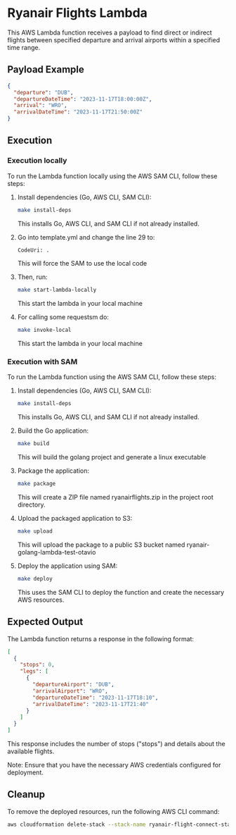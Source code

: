# Ryanair Flights Lambda

This AWS Lambda function receives a payload to find direct or indirect flights between specified departure and arrival airports within a specified time range.

## Payload Example

```json
{
  "departure": "DUB",
  "departureDateTime": "2023-11-17T18:00:00Z",
  "arrival": "WRO",
  "arrivalDateTime": "2023-11-17T21:50:00Z"
}
```

## Execution

### Execution locally

To run the Lambda function locally using the AWS SAM CLI, follow these steps:

1. Install dependencies (Go, AWS CLI, SAM CLI):

    ```bash
    make install-deps
    ```
   This installs Go, AWS CLI, and SAM CLI if not already installed.


2. Go into template.yml and change the line 29 to:

    ```bash
    CodeUri: .
    ```
   This will force the SAM to use the local code


3. Then, run:

    ```bash
    make start-lambda-locally
    ```
   This start the lambda in your local machine


4. For calling some requestsm do:

    ```bash
    make invoke-local
    ```
   This start the lambda in your local machine


### Execution with SAM

To run the Lambda function using the AWS SAM CLI, follow these steps:

1. Install dependencies (Go, AWS CLI, SAM CLI):

    ```bash
    make install-deps
    ```
   This installs Go, AWS CLI, and SAM CLI if not already installed.


2. Build the Go application:

    ```bash
    make build
    ```
   This will build the golang project and generate a linux executable


3. Package the application:

    ```bash
    make package
    ```
   This will create a ZIP file named ryanairflights.zip in the project root directory.


4. Upload the packaged application to S3:

    ```bash
    make upload
    ```
   This will upload the package to a public S3 bucket named ryanair-golang-lambda-test-otavio


5. Deploy the application using SAM:

    ```bash
    make deploy
    ```
   This uses the SAM CLI to deploy the function and create the necessary AWS resources.

## Expected Output

The Lambda function returns a response in the following format:

```json
[
  {
    "stops": 0,
    "legs": [
      {
        "departureAirport": "DUB",
        "arrivalAirport": "WRO",
        "departureDateTime": "2023-11-17T18:10",
        "arrivalDateTime": "2023-11-17T21:40"
      }
    ]
  }
]
```

This response includes the number of stops ("stops") and details about the available flights.

Note: Ensure that you have the necessary AWS credentials configured for deployment.

## Cleanup
To remove the deployed resources, run the following AWS CLI command:
```bash
aws cloudformation delete-stack --stack-name ryanair-flight-connect-stack
```